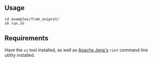 ## Usage

```{shell}
cd examples/from_uniprot/
sh run.sh
```

## Requirements

Have the `xz` tool installed, as well as [Apache Jena's](https://jena.apache.org/documentation/tools/) `riot` command line utility
installed.